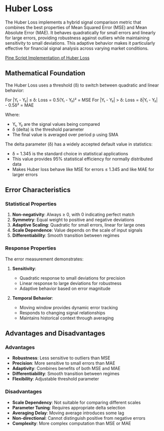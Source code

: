 # Huber Loss

The Huber Loss implements a hybrid signal comparison metric that combines the best properties of Mean Squared Error (MSE) and Mean Absolute Error (MAE). It behaves quadratically for small errors and linearly for large errors, providing robustness against outliers while maintaining sensitivity to small deviations. This adaptive behavior makes it particularly effective for financial signal analysis across varying market conditions.

[Pine Script Implementation of Huber Loss](https://github.com/mihakralj/pinescript/blob/main/indicators/errors/huber.pine)

## Mathematical Foundation

The Huber Loss uses a threshold (δ) to switch between quadratic and linear behavior:

For |Y₁ - Y₂| ≤ δ: Loss = 0.5(Y₁ - Y₂)² = MSE
For |Y₁ - Y₂| > δ: Loss = δ|Y₁ - Y₂| - 0.5δ² = MAE

Where:
- Y₁, Y₂ are the signal values being compared
- δ (delta) is the threshold parameter
- The final value is averaged over period p using SMA

The delta parameter (δ) has a widely accepted default value in statistics:
- δ = 1.345 is the standard choice in statistical applications
- This value provides 95% statistical efficiency for normally distributed data
- Makes Huber loss behave like MSE for errors ≤ 1.345 and like MAE for larger errors

## Error Characteristics

### Statistical Properties

1. **Non-negativity**: Always ≥ 0, with 0 indicating perfect match
2. **Symmetry**: Equal weight to positive and negative deviations
3. **Adaptive Scaling**: Quadratic for small errors, linear for large ones
4. **Scale Dependence**: Value depends on the scale of input signals
5. **Differentiability**: Smooth transition between regimes

### Response Properties

The error measurement demonstrates:
1. **Sensitivity**:
   - Quadratic response to small deviations for precision
   - Linear response to large deviations for robustness
   - Adaptive behavior based on error magnitude
   
2. **Temporal Behavior**:
   - Moving window provides dynamic error tracking
   - Responds to changing signal relationships
   - Maintains historical context through averaging

## Advantages and Disadvantages

### Advantages

- **Robustness**: Less sensitive to outliers than MSE
- **Precision**: More sensitive to small errors than MAE
- **Adaptivity**: Combines benefits of both MSE and MAE
- **Differentiability**: Smooth transition between regimes
- **Flexibility**: Adjustable threshold parameter

### Disadvantages

- **Scale Dependency**: Not suitable for comparing different scales
- **Parameter Tuning**: Requires appropriate delta selection
- **Averaging Delay**: Moving average introduces some lag
- **Non-directional**: Cannot distinguish positive from negative errors
- **Complexity**: More complex computation than MSE or MAE
